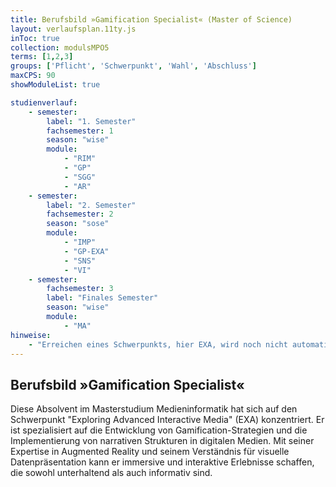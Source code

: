 ```yaml
---
title: Berufsbild »Gamification Specialist« (Master of Science)
layout: verlaufsplan.11ty.js
inToc: true
collection: modulsMPO5
terms: [1,2,3]
groups: ['Pflicht', 'Schwerpunkt', 'Wahl', 'Abschluss']
maxCPS: 90
showModuleList: true

studienverlauf:
    - semester:
        label: "1. Semester"
        fachsemester: 1
        season: "wise"
        module: 
            - "RIM"
            - "GP"
            - "SGG"
            - "AR"
    - semester:
        label: "2. Semester"
        fachsemester: 2
        season: "sose"
        module: 
            - "IMP"
            - "GP-EXA"
            - "SNS"
            - "VI"
    - semester:
        fachsemester: 3
        label: "Finales Semester"
        season: "wise"
        module: 
            - "MA"
hinweise:
    - "Erreichen eines Schwerpunkts, hier EXA, wird noch nicht automatisch geprüft"
---
```



## Berufsbild »Gamification Specialist«

Diese Absolvent im Masterstudium Medieninformatik hat sich auf den Schwerpunkt "Exploring Advanced Interactive Media" (EXA) konzentriert. Er ist spezialisiert auf die Entwicklung von Gamification-Strategien und die Implementierung von narrativen Strukturen in digitalen Medien. Mit seiner Expertise in Augmented Reality und seinem Verständnis für visuelle Datenpräsentation kann er immersive und interaktive Erlebnisse schaffen, die sowohl unterhaltend als auch informativ sind.

